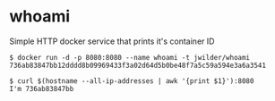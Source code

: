 whoami
======

Simple HTTP docker service that prints it's container ID

    $ docker run -d -p 8080:8080 --name whoami -t jwilder/whoami
    736ab83847bb12dddd8b09969433f3a02d64d5b0be48f7a5c59a594e3a6a3541
    
    $ curl $(hostname --all-ip-addresses | awk '{print $1}'):8080
    I'm 736ab83847bb
